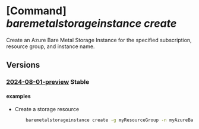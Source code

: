 # [Command] _baremetalstorageinstance create_

Create an Azure Bare Metal Storage Instance for the specified subscription, resource group, and instance name.

## Versions

### [2024-08-01-preview](/Resources/mgmt-plane/L3N1YnNjcmlwdGlvbnMve30vcmVzb3VyY2Vncm91cHMve30vcHJvdmlkZXJzL21pY3Jvc29mdC5iYXJlbWV0YWxpbmZyYXN0cnVjdHVyZS9iYXJlbWV0YWxzdG9yYWdlaW5zdGFuY2VzL3t9/2024-08-01-preview.xml) **Stable**

<!-- mgmt-plane /subscriptions/{}/resourcegroups/{}/providers/microsoft.baremetalinfrastructure/baremetalstorageinstances/{} 2024-08-01-preview -->

#### examples

- Create a storage resource
    ```bash
        baremetalstorageinstance create -g myResourceGroup -n myAzureBareMetalStorageInstance --location westus2 --tags "{key:value}" --bmsi-id 23415635-4d7e-41dc-9598-8194f22c24e9 --storage-properties "{offering-type:EPIC,storage-type:FC,generation:Gen4,hardware-type:NetApp,workload-type:ODB,storage-billing-properties:{billing-mode:PAYG,azure-bare-metal-storage-instance-size:}}"
    ```

